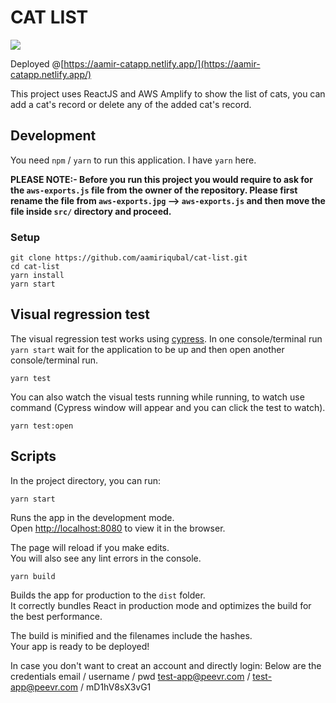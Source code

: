 # CAT LIST

![](https://photos.app.goo.gl/uVx8MKU2G9bCi3BZ8)

Deployed @[https://aamir-catapp.netlify.app/](https://aamir-catapp.netlify.app/)

This project uses ReactJS and AWS Amplify to show the list of cats, you can add a cat's record or delete any of the added cat's record.

## Development

You need `npm` / `yarn` to run this application. I have `yarn` here.

**PLEASE NOTE:- Before you run this project you would require to ask for the `aws-exports.js` file from the owner of the repository. Please first rename the file from `aws-exports.jpg` --> `aws-exports.js` and then move the file inside `src/` directory and proceed.**

### Setup

```
git clone https://github.com/aamiriqubal/cat-list.git
cd cat-list
yarn install
yarn start
```

## Visual regression test

The visual regression test works using [cypress](https://www.cypress.io/).
In one console/terminal run `yarn start` wait for the application to be up and then open another console/terminal run.

```
yarn test
```

You can also watch the visual tests running while running, to watch use command (Cypress window will appear and you can click the test to watch).

```
yarn test:open
```

## Scripts

In the project directory, you can run:

`yarn start`

Runs the app in the development mode.<br>
Open [http://localhost:8080](http://localhost:8080) to view it in the browser.

The page will reload if you make edits.<br>
You will also see any lint errors in the console.

`yarn build`

Builds the app for production to the `dist` folder.<br>
It correctly bundles React in production mode and optimizes the build for the best performance.

The build is minified and the filenames include the hashes.<br>
Your app is ready to be deployed!

In case you don't want to creat an account and directly login: Below are the credentials
email / username / pwd
test-app@peevr.com / test-app@peevr.com / mD1hV8sX3vG1
